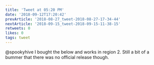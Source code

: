 ```yaml
---
title: 'Tweet at 05:20 PM'
date: '2018-09-12T17:20:42'
prevArticle: '2018-08-27_tweet-2018-08-27-17-34-44'
nextArticle: '2018-09-15_tweet-2018-09-15-11-38-15'
retweets: 0
likes: 0
tags: tweet
---
```

@spookyhive I bought the below and works in region 2.
Still a bit of a bummer that there was no official release though.